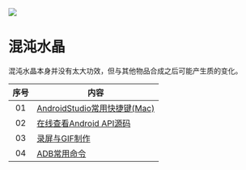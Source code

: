 ![](http://ww1.sinaimg.cn/large/005Xtdi2jw1f5xd2k7s8hj30x30d8tab.jpg)

# 混沌水晶 

混沌水晶本身并没有太大功效，但与其他物品合成之后可能产生质的变化。

序号 | 内容
:---:|---------------
 01  | [AndroidStudio常用快捷键(Mac)](https://github.com/GcsSloop/AndroidNote/blob/master/ChaosCrystal/AndroidStudio%E5%B8%B8%E7%94%A8%E5%BF%AB%E6%8D%B7%E9%94%AE(Mac).md)
 02  | [在线查看Android API源码](https://github.com/GcsSloop/AndroidNote/blob/master/ChaosCrystal/HowToViewAPISourceOnline.md)
 03  | [录屏与GIF制作](https://github.com/GcsSloop/AndroidNote/blob/master/ChaosCrystal/%E5%BD%95%E5%B1%8F%E4%B8%8EGIF%E5%88%B6%E4%BD%9C.md)
 04  | [ADB常用命令](https://github.com/GcsSloop/AndroidNote/blob/master/ChaosCrystal/ADB%E5%B8%B8%E7%94%A8%E5%91%BD%E4%BB%A4.md)


